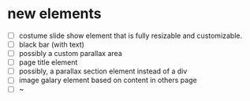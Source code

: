 ﻿# new elements

- [ ] costume slide show element that is fully resizable and customizable.
- [ ] black bar (with text)
- [ ] possibly a custom parallax area
- [ ] page title element
- [ ] possibly, a parallax section element instead of a div
- [ ] image galary element based on content in others page
- [ ] ~
